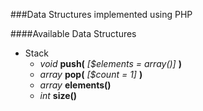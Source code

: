 ###Data Structures implemented using PHP

####Available Data Structures
- Stack
  - _void_ __push(__ _[$elements = array()]_ __)__
  - _array_ __pop(__ _[$count = 1]_ __)__
  - _array_ __elements()__
  - _int_ __size()__